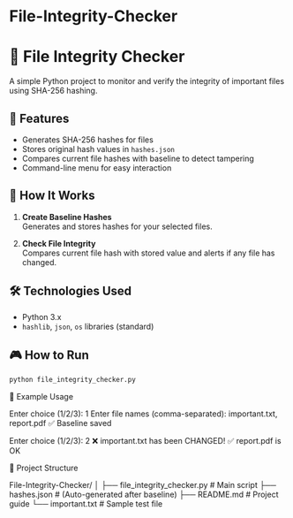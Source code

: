 # File-Integrity-Checker

# 🔐 File Integrity Checker

A simple Python project to monitor and verify the integrity of important files using SHA-256 hashing.

## 📌 Features

- Generates SHA-256 hashes for files
- Stores original hash values in `hashes.json`
- Compares current file hashes with baseline to detect tampering
- Command-line menu for easy interaction

## 🚀 How It Works

1. **Create Baseline Hashes**  
   Generates and stores hashes for your selected files.

2. **Check File Integrity**  
   Compares current file hash with stored value and alerts if any file has changed.

## 🛠️ Technologies Used

- Python 3.x
- `hashlib`, `json`, `os` libraries (standard)

## 🎮 How to Run

```bash
python file_integrity_checker.py
```

🧪 Example Usage

Enter choice (1/2/3): 1
Enter file names (comma-separated): important.txt, report.pdf
✅ Baseline saved

Enter choice (1/2/3): 2
❌ important.txt has been CHANGED!
✅ report.pdf is OK

📂 Project Structure

File-Integrity-Checker/
│
├── file_integrity_checker.py   # Main script
├── hashes.json                 # (Auto-generated after baseline)
├── README.md                   # Project guide
└── important.txt               # Sample test file

